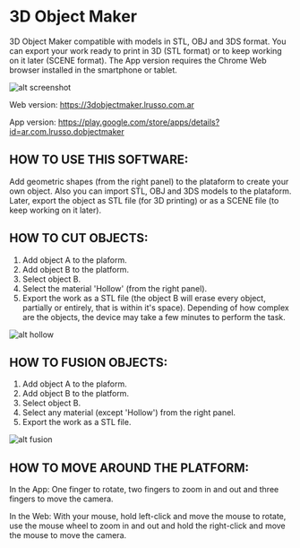# 3D Object Maker

3D Object Maker compatible with models in STL, OBJ and 3DS format. You can export your work ready to print in 3D (STL format) or to keep working on it later (SCENE format). The App version requires the Chrome Web browser installed in the smartphone or tablet.

![alt screenshot](https://raw.githubusercontent.com/lrusso/3DObjectMaker/master/3DObjectMaker.png)

Web version: https://3dobjectmaker.lrusso.com.ar

App version: https://play.google.com/store/apps/details?id=ar.com.lrusso.dobjectmaker

## HOW TO USE THIS SOFTWARE:

Add geometric shapes (from the right panel) to the plataform to create your own object. Also you can import STL, OBJ and 3DS models to the plataform. Later, export the object as STL file (for 3D printing) or as a SCENE file (to keep working on it later).

## HOW TO CUT OBJECTS:

1) Add object A to the plaform.
2) Add object B to the platform.
3) Select object B.
4) Select the material 'Hollow' (from the right panel).
5) Export the work as a STL file (the object B will erase every object, partially or entirely, that is within it's space). Depending of how complex are the objects, the device may take a few minutes to perform the task.

![alt hollow](https://raw.githubusercontent.com/lrusso/3DObjectMaker/master/3DObjectMakerHollow.png)

## HOW TO FUSION OBJECTS:

1) Add object A to the plaform.
2) Add object B to the platform.
3) Select object B.
4) Select any material (except 'Hollow') from the right panel.
5) Export the work as a STL file.

![alt fusion](https://raw.githubusercontent.com/lrusso/3DObjectMaker/master/3DObjectMakerFusion.png)

## HOW TO MOVE AROUND THE PLATFORM:

In the App: One finger to rotate, two fingers to zoom in and out and three fingers to move the camera.

In the Web: With your mouse, hold left-click and move the mouse to rotate, use the mouse wheel to zoom in and out and hold the right-click and move the mouse to move the camera.

